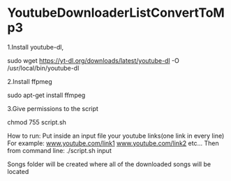 # YoutubeDownloaderListConvertToMp3
1.Install youtube-dl,

sudo wget https://yt-dl.org/downloads/latest/youtube-dl -O /usr/local/bin/youtube-dl

2.Install ffpmeg

sudo apt-get install ffmpeg

3.Give permissions to the script

chmod 755 script.sh

How to run:
Put inside an input file your youtube links(one link in every line)
For example:
www.youtube.com/link1
www.youtube.com/link2
etc...
Then from command line:
./script.sh input

Songs folder will be created where all of the downloaded songs will be located
